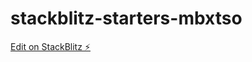 # stackblitz-starters-mbxtso

[Edit on StackBlitz ⚡️](https://stackblitz.com/edit/stackblitz-starters-mbxtso)